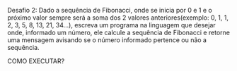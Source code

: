 Desafio 2:
Dado a sequência de Fibonacci, onde se inicia por 0 e 1 e o próximo valor sempre será a soma dos 2 valores anteriores(exemplo: 0, 1, 1, 2, 3, 5, 8, 13, 21, 34...), escreva um programa na linguagem que desejar onde, informado um número, ele calcule a sequência de Fibonacci e retorne uma mensagem avisando se o número informado pertence ou não a sequência.

COMO EXECUTAR?
